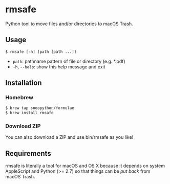 # rmsafe

Python tool to move files and/or directories to macOS Trash.

## Usage

`$ rmsafe [-h] [path [path ...]]`

+ `path`: pathname pattern of file or directory (e.g. *.pdf)
+ `-h`, `--help`: show this help message and exit

## Installation

### Homebrew

```bash
$ brew tap snoopython/formulae
$ brew install rmsafe
```

### Download ZIP

You can also download a ZIP and use bin/rmsafe as you like!

## Requirements

rmsafe is literally a tool for macOS and OS X
because it depends on system AppleScript and Python (>= 2.7)
so that things can be *put back* from macOS Trash.
